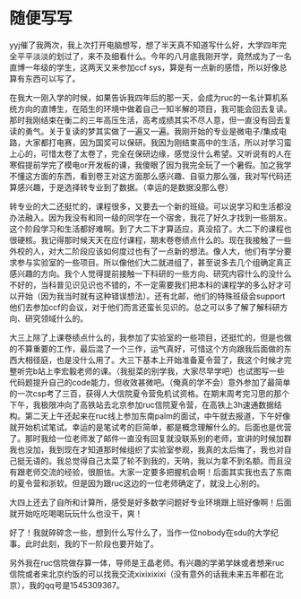 # 随便写写

yyj催了我两次，我上次打开电脑想写，想了半天真不知道写什么好，大学四年完全平平淡淡的划过了，来不及细看什么。今年的八月底我刚开学，竟然成为了一名直博一年级的学生，这两天又来参加ccf sys，算是有一点新的感悟，所以好像总算有东西可以写了。


在我大一刚入学的时候，如果告诉我四年后的那一天，会成为ruc的一名计算机系统方向的直博生，在陌生的环境中做着自己一知半解的项目，我可能会回去复读。那时我刚结束在衡二的三年高压生活，高考成绩其实不尽人意，但一直没有回去复读的勇气。关于复读的梦其实做了一遍又一遍。我刚开始的专业是微电子/集成电路，大家都打电赛，因为国奖可以保研。我因为刚结束高中的生活，所以对学习蛮上心的，可惜太卷了太卷了，完全在保研边缘，感觉没什么希望。又听说有的人在寒假提前学完了模电or开发板的课，我傻眼了因为我完全玩了一个暑假。加之我学不懂这方面的东西，看到卷王对这方面那么感兴趣、自驱力那么强，我对写代码还算感兴趣，于是选择转专业到了数据。（幸运的是数据没那么卷）


转专业的大二还挺忙的，课程很多，又要去一个新的班级。可以说学习和生活都没办法融入。因为我没有和同一级的同学在一个宿舍，我花了好久才找到一些朋友。这个阶段学习和生活都好难啊。到了大二下才算适应，真没招了。大二下的课程也很硬核。我记得那时候天天在应付课程，期末卷卷绩点什么的。现在我接触了一些外校的人，对大二阶段应该如何度过也有了一点新的想法。像人大，他们有学分要求参与实验室的一些项目。所以像他们大二就进组了，甚至说多去几个组确定真正感兴趣的方向。我个人觉得提前接触一下科研的一些方向、研究内容什么的没什么不好的，当科普见识见识也不错的，不一定需要我们把本科的课程学的多么好才可以开始（因为我当时就有这种错误想法）。还有北邮，他们的特殊班级会support他们去参加ccf的会议，对于他们而言还蛮长见识的。总之可以多了解了解科研方向、研究领域什么的。


大三上除了上课卷绩点什么的，我参加了实验室的一些项目，还挺忙的，但是也做的不算重要的工作，最后混了一个三作，运气真好，可惜这个方向跟我后面做的东西大相径庭，也是没什么用了。大三下基本上开始准备夏令营了，我这个时候才完整听完b站上李宏毅老师的课。（我挺菜的别学我，大家尽早学吧）也试图写一些代码题提升自己的code能力，但收效甚微吧。（俺真的学不会）意外参加了最简单的一次csp考了三百，获得人大信院夏令营免机试资格。在期末周考完习思的那个下午，我极限冲向了高铁站去北京参加ruc信院夏令营，在高铁上3h速通数据结构。第二天上午还起来在ruc线上参加东南palm的面试，中午就去报道，下午好像就开始机试笔试。幸运的是笔试考的巨简单，都是概念理解什么的。后面也是优营了。那时我给一位老师发了邮件一直没有回复就没联系别的老师，宣讲的时候加群我也没加，我到现在才知道那时候组织了实验室参观，我真的太后悔了，我也对自己挺无语的。我总觉得自己太菜了轮不到我的，天呐，我以为拿不到名额。而且没有跟老师交流的经验，很胆怯。大家一定要多把握机会啊！后面其实我也去了东南的夏令营和浙软。但是因为跟ruc这边的一位老师确定了，就没上心别的。


大四上还去了自所和计算所，感受是好多数学问题好专业环境跟上班好像啊！后面就开始吃吃喝喝玩玩什么也没干，爽！


好了！我就碎碎念一些，想到什么写什么了，当作一位nobody在sdu的大学纪事。此时此刻，我的下一阶段也要开始了。


另外我在ruc信院做存算一体，导师是王晶老师。有兴趣的学弟学妹或者想来ruc信院或者来北京约饭的可以找我交流xixixixixi（没有意外的话我未来五年都在北京），我的qq号是1545309367。
